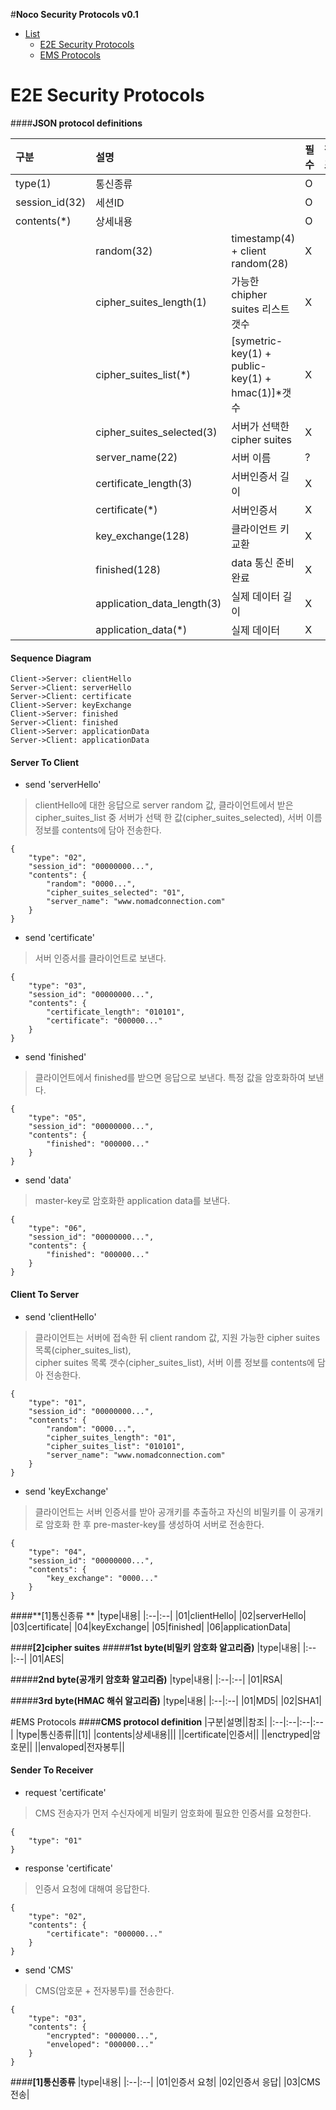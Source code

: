 
#**Noco Security Protocols v0.1**

- [List](#List)
	- [E2E Security Protocols](#e2e-security-protocols)
	- [EMS Protocols](#ems-protocols)

# E2E Security Protocols
####**JSON protocol definitions**
 
|구분|설명||필수|참조|server|client|
|:--|:--|:--|:--|:--|:--|:--|
|type(1)|통신종류||O|[1]|O|O|
|session_id(32)|세션ID||O||O|O|
|contents(*)|상세내용||O||O|O|
||random(32)|timestamp(4) + client random(28)|X||O|O|
||cipher_suites_length(1)|가능한 chipher suites 리스트 갯수|X||X|O|
||cipher_suites_list(*)|[symetric-key(1) + public-key(1) + hmac(1)]*갯수|X|[2]|X|O|
||cipher_suites_selected(3)|서버가 선택한 cipher suites|X||O|X|
||server_name(22)|서버 이름|?||?|?|
||certificate_length(3)|서버인증서 길이|X||O|X|
||certificate(*)|서버인증서|X||O|X|
||key_exchange(128)|클라이언트 키 교환|X||X|O|
||finished(128)|data 통신 준비 완료|X||O|O|
||application_data_length(3)|실제 데이터 길이|X||O|O|
||application_data(*)|실제 데이터|X||O|O|  

#### **Sequence Diagram**
```sequence
Client->Server: clientHello
Server->Client: serverHello
Server->Client: certificate
Client->Server: keyExchange
Client->Server: finished
Server->Client: finished
Client->Server: applicationData
Server->Client: applicationData
```

#### **Server To Client**
- send 'serverHello'
> clientHello에 대한 응답으로 server random 값,  클라이언트에서 받은 cipher_suites_list 중 서버가 선택
> 한 값(cipher_suites_selected),  서버 이름 정보를 contents에 담아 전송한다.
 
```
{
	"type": "02",
	"session_id": "00000000...",
	"contents": {
		"random": "0000...",
		"cipher_suites_selected": "01",
		"server_name": "www.nomadconnection.com"
	}
}
```  

 - send 'certificate'
> 서버 인증서를 클라이언트로 보낸다.
```
{
	"type": "03",
	"session_id": "00000000...",
	"contents": {
		"certificate_length": "010101",
		"certificate": "000000..."
	}
}
```  

- send 'finished'
> 클라이언트에서 finished를 받으면 응답으로 보낸다.
> 특정 값을 암호화하여 보낸다.
```
{
	"type": "05",
	"session_id": "00000000...",
	"contents": {
		"finished": "000000..."
	}
}
```
- send 'data'
> master-key로 암호화한 application data를 보낸다.
```
{
	"type": "06",
	"session_id": "00000000...",
	"contents": {
		"finished": "000000..."
	}
}
```

#### **Client To Server**
- send 'clientHello'
> 클라이언트는 서버에 접속한 뒤 client random 값,  지원 가능한 cipher suites 목록(cipher_suites_list),  
> cipher suites  목록 갯수(cipher_suites_list), 서버 이름 정보를 contents에 담아 전송한다.
 
```
{
	"type": "01",
	"session_id": "00000000...",
	"contents": {
		"random": "0000...",
		"cipher_suites_length": "01",
		"cipher_suites_list": "010101",
		"server_name": "www.nomadconnection.com"
	}
}
```  

- send 'keyExchange'
> 클라이언트는 서버 인증서를 받아 공개키를 추출하고 자신의 비밀키를 이 공개키로 암호화 한 후
> pre-master-key를 생성하여 서버로 전송한다.
```
{
	"type": "04",
	"session_id": "00000000...",
	"contents": {
		"key_exchange": "0000..."
	}
}
```

####**[1]통신종류 **
|type|내용|
|:--|:--|
|01|clientHello|
|02|serverHello|
|03|certificate|
|04|keyExchange|
|05|finished|
|06|applicationData|

####**[2]cipher suites**
#####**1st byte(비밀키 암호화 알고리즘)**
|type|내용|
|:--|:--|
|01|AES|

#####**2nd byte(공개키 암호화 알고리즘)**
|type|내용|
|:--|:--|
|01|RSA|

#####**3rd byte(HMAC 해쉬 알고리즘)**
|type|내용|
|:--|:--|
|01|MD5|
|02|SHA1|

#EMS Protocols
####**CMS protocol definition**
|구분|설명||참조|
|:--|:--|:--|:--|
|type|통신종류||[1]|
|contents|상세내용|||
||certificate|인증서||
||enctryped|암호문||
||envaloped|전자봉투||

#### **Sender To Receiver**
- request 'certificate'
> CMS 전송자가 먼저 수신자에게 비밀키 암호화에 필요한 인증서를 요청한다.
 
```
{
	"type": "01"
}
```  

- response 'certificate'
> 인증서 요청에 대해여 응답한다. 
```
{
	"type": "02",
	"contents": {
		"certificate": "000000..."
	}
}
```

- send 'CMS'
> CMS(암호문 + 전자봉투)를 전송한다. 
```
{
	"type": "03",
	"contents": {
		"encrypted": "000000...",
		"enveloped": "000000..."
	}
}
```
####**[1]통신종류**
|type|내용|
|:--|:--|
|01|인증서 요청|
|02|인증서 응답|
|03|CMS 전송|
